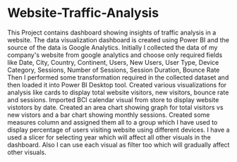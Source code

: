 # Website-Traffic-Analysis
This Project contains dashboard showing insights of traffic analysis in a website. The data visualization dashboard is created using Power BI and the source of the data is Google Analytics.
Initially I collected the data of my company's website from google analytics and choose only required fields like Date, City, Country, Continent, Users, New Users, User Type, Device Category, Sessions, Number of Sessions, Session Duration, Bounce Rate
Then I performed some transformation required in the collected dataset and then loaded it into Power BI Desktop tool.
Created various visualizations for analysis like cards to display total website visitors, new visitors, bounce rate and sessions.
Imported BCI calendar visual from store to display website vistotors by date.
Created an area chart showing graph for total visitors vs new vistors and a bar chart showing monthly sessions.
Created some measures column and assigned them all to a group which I have used to display percentage of users visiting website using different devices.
I have a used a slicer for selecting year which will affect all other visuals in the dashboard. Also I can use each visual as filter too which will gradually affect other visuals.
